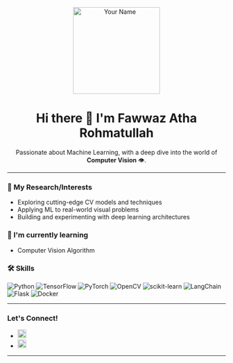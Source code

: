 <div align="center">
  <img src="YOUR_PROFILE_IMAGE_URL" alt="Your Name" width="200"/>
  <h1>Hi there 👋 I'm Fawwaz Atha Rohmatullah</h1>
</div>

<p align="center">
  Passionate about Machine Learning, with a deep dive into the world of <strong>Computer Vision</strong> 👁️.
</p>

---

### 🔭 My Research/Interests

* Exploring cutting-edge CV models and techniques
* Applying ML to real-world visual problems
* Building and experimenting with deep learning architectures

### 🌱 I'm currently learning

* Computer Vision Algorithm

### 🛠️ Skills

![Python](https://img.shields.io/badge/Python-3776AB?style=for-the-badge&logo=python&logoColor=white)
![TensorFlow](https://img.shields.io/badge/TensorFlow-FF6F00?style=for-the-badge&logo=tensorflow&logoColor=white)
![PyTorch](https://img.shields.io/badge/PyTorch-EE4C2C?style=for-the-badge&logo=pytorch&logoColor=white)
![OpenCV](https://img.shields.io/badge/OpenCV-5C3EE8?style=for-the-badge&logo=opencv&logoColor=white)
![scikit-learn](https://img.shields.io/badge/scikit--learn-F7931E?style=for-the-badge&logo=scikit-learn&logoColor=white)
![LangChain](https://img.shields.io/badge/LangChain-000000?style=for-the-badge&logo=langchain&logoColor=white)
![Flask](https://img.shields.io/badge/Flask-000000?style=for-the-badge&logo=flask&logoColor=white)
![Docker](https://img.shields.io/badge/Docker-2496ED?style=for-the-badge&logo=docker&logoColor=white)

---

### Let's Connect!

* [<img src="https://img.shields.io/badge/LinkedIn-0077B5?style=for-the-badge&logo=linkedin&logoColor=white" height="20"/>](https://www.linkedin.com/in/fawwaz-atha-rohmatullah-6ab2b2262/)
* [<img src="https://img.shields.io/badge/Kaggle-20BEFF?style=for-the-badge&logo=Kaggle&logoColor=white" height="20"/>](https://www.kaggle.com/clayton21)

---

